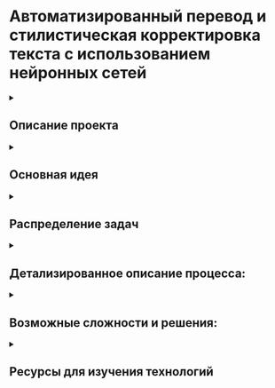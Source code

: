 # Автоматизированный перевод и стилистическая корректировка текста с использованием нейронных сетей

<details>
  <summary><h2>Описание проекта</h2></summary>
  <p>Проект направлен на создание системы, которая выполняет автоматический перевод текста и его стилистическую корректировку в зависимости от выбранного жанра или стиля. Пользователь загружает исходный файл на сайт, выбирает целевой стиль (научный, художественный, технический и т.д.), и система выполняет перевод с последующей адаптацией текста под заданные требования. После обработки пользователь может скачать готовый документ.</p>
</details>

<details>
  <summary><h2>Основная идея</h2></summary>
  <p>Идея проекта заключается в интеграции машинного перевода и стилистической обработки текста, что позволяет пользователям получать не только качественный перевод, но и текст, соответствующий требуемым стилевым стандартам.</p>
</details>

<details>
  <summary><h2>Распределение задач</h2></summary>

  <details>
    <summary><h2>Участник 1: Разработка веб-сайта и API для загрузки файлов, взаимодействие с модулем нейронной сети</h2></summary>
    <h3>Задачи:</h3>
    <ul>
      <li><strong>Разработка веб-интерфейса:</strong>
        <ul>
          <li>Создание сайта для загрузки файлов (.docx, .pdf, .txt и т.д.).</li>
          <li>Интерфейс выбора стиля для перевода (технический, научный, художественный и др.).</li>
          <li>Информация о процессе обработки и возможность скачивания результатов.</li>
        </ul>
      </li>
      <li><strong>Обработка файлов на сервере:</strong>
        <ul>
          <li>Конвертация загруженных файлов в текстовый формат.</li>
          <li>Поддержка работы с форматами .docx, .pdf и другими для их корректной обработки.</li>
        </ul>
      </li>
      <li><strong>API для взаимодействия с нейронной сетью:</strong>
        <ul>
          <li>Реализация REST API для передачи текста в модуль перевода и корректировки.</li>
          <li>Получение результатов от нейронной сети и возврат обработанного текста.</li>
        </ul>
      </li>
      <li><strong>Функции безопасности и хранения данных:</strong>
        <ul>
          <li>Шифрование данных и файлов.</li>
          <li>Защита загруженных файлов и данных пользователей.</li>
        </ul>
      </li>
    </ul>
    <h3>Технологии для изучения:</h3>
    <ul>
      <li><strong>Frontend:</strong> HTML, CSS, JavaScript (React, Vue.js, Angular).</li>
      <li><strong>Backend:</strong> Python (Flask, Django) или Node.js.</li>
      <li><strong>Работа с файлами:</strong> python-docx, PyPDF2.</li>
      <li><strong>API взаимодействие:</strong> RESTful API.</li>
      <li><strong>Безопасность:</strong> SSL-сертификаты, шифрование данных.</li>
    </ul>
  </details>

  <details>
    <summary><h2>Участник 2: Разработка нейронной сети для перевода и стилистической адаптации текста</h2></summary>
    <h3>Задачи:</h3>
    <ul>
      <li><strong>Перевод текста с помощью нейронной сети:</strong>
        <ul>
          <li>Использование предобученных моделей перевода (BART, MarianMT).</li>
        </ul>
      </li>
      <li><strong>Стилистическая адаптация текста:</strong>
        <ul>
          <li>Разработка модуля для анализа стиля текста и адаптации перевода под указанный стиль.</li>
        </ul>
      </li>
      <li><strong>Обучение и настройка модели:</strong>
        <ul>
          <li>Fine-tuning предобученных моделей для улучшения перевода и адаптации.</li>
          <li>Сбор и разметка данных для обучения.</li>
        </ul>
      </li>
      <li><strong>Интеграция с API:</strong>
        <ul>
          <li>Взаимодействие с серверной частью через API.</li>
          <li>Оптимизация моделей для работы с большими объемами данных.</li>
        </ul>
      </li>
    </ul>
    <h3>Технологии для изучения:</h3>
    <ul>
      <li><strong>Машинное обучение и NLP:</strong>
        <ul>
          <li>Hugging Face Transformers (BART, MarianMT, T5).</li>
          <li>PyTorch или TensorFlow.</li>
          <li>NLP библиотеки (spaCy, NLTK).</li>
        </ul>
      </li>
      <li><strong>Обучение моделей:</strong>
        <ul>
          <li>Fine-tuning на основе данных различных стилей (технические, научные тексты и др.).</li>
          <li>Оптимизация для работы с большими объемами данных.</li>
        </ul>
      </li>
    </ul>
  </details>
</details>

<details>
  <summary><h2>Детализированное описание процесса:</h2></summary>
  <ol>
    <li><strong>Пользователь загружает файл на сайт:</strong>
      <ul>
        <li>Выбор файла и стиля перевода.</li>
        <li>Опциональный выбор языка перевода.</li>
      </ul>
    </li>
    <li><strong>Передача текста на сервер:</strong>
      <ul>
        <li>Файл конвертируется в текстовый формат и передается в нейронную сеть.</li>
      </ul>
    </li>
    <li><strong>Перевод текста:</strong>
      <ul>
        <li>Модель переводит текст с использованием предобученных моделей.</li>
      </ul>
    </li>
    <li><strong>Стилистическая корректировка:</strong>
      <ul>
        <li>Модель адаптирует текст под выбранный стиль.</li>
      </ul>
    </li>
    <li><strong>Возвращение результата:</strong>
      <ul>
        <li>Обработанный текст возвращается пользователю для скачивания.</li>
      </ul>
    </li>
  </ol>
</details>

<details>
  <summary><h2>Возможные сложности и решения:</h2></summary>
  
  <ul>
    <li><strong>Обучение моделей на разных стилях:</strong>
      <ul>
        <li>Использование готовых датасетов и fine-tuning моделей.</li>
      </ul>
    </li>
    <li><strong>Перевод сложных терминов:</strong>
      <ul>
        <li>Сбор специализированных словарей.</li>
      </ul>
    </li>
    <li><strong>Интеграция перевода и стилистической адаптации:</strong>
      <ul>
        <li>Оптимизация пайплайна обработки текста.</li>
      </ul>
    </li>
    <li><strong>Обработка больших файлов:</strong>
      <ul>
        <li>Параллельная обработка текста и оптимизация моделей.</li>
      </ul>
    </li>
  </ul>
</details>

<details>
  <summary><h2>Ресурсы для изучения технологий</h2></summary>

  <h3>Участник 1 (веб-разработка, API, обработка файлов):</h3>
  <ul>
    <li>Flask документация: <a href="https://flask.palletsprojects.com/en/2.0.x/">https://flask.palletsprojects.com/en/2.0.x/</a></li>
    <li>Django документация: <a href="https://docs.djangoproject.com/en/4.0/">https://docs.djangoproject.com/en/4.0/</a></li>
    <li>Python-docx для работы с .docx файлами: <a href="https://python-docx.readthedocs.io/en/latest/">https://python-docx.readthedocs.io/en/latest/</a></li>
    <li>PyPDF2 для работы с PDF: <a href="https://pythonhosted.org/PyPDF2/">https://pythonhosted.org/PyPDF2/</a></li>
    <li>Google Cloud Translation API: <a href="https://cloud.google.com/translate/docs">https://cloud.google.com/translate/docs</a></li>
  </ul>

  <h3>Участник 2 (нейронные сети, машинное обучение, NLP):</h3>
  <ul>
    <li>Hugging Face Transformers документация: <a href="https://huggingface.co/transformers/">https://huggingface.co/transformers/</a></li>
    <li>PyTorch документация: <a href="https://pytorch.org/">https://pytorch.org/</a></li>
    <li>TensorFlow документация: <a href="https://www.tensorflow.org/">https://www.tensorflow.org/</a></li>
    <li>SpaCy документация: <a href="https://spacy.io/">https://spacy.io/</a></li>
    <li>NLTK документация: <a href="https://www.nltk.org/">https://www.nltk.org/</a></li>
  </ul>
</details>
